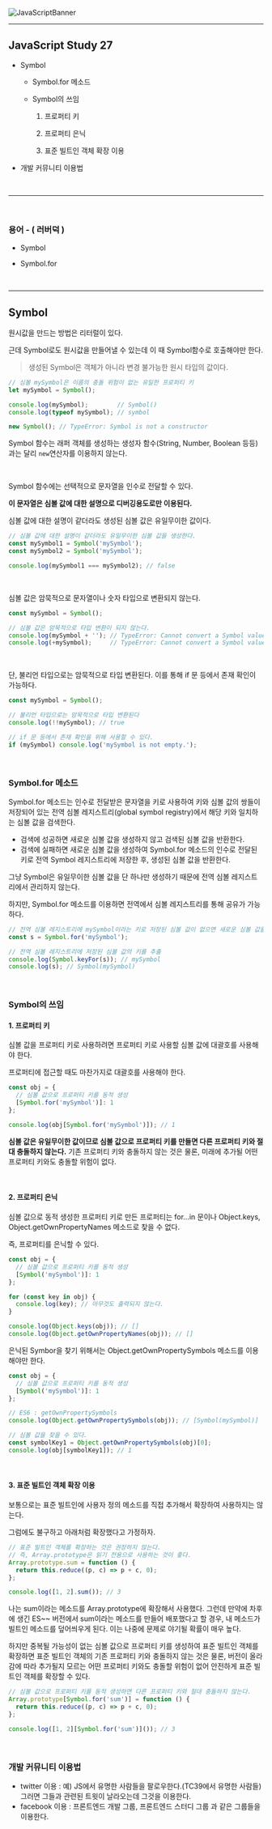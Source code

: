 ![JavaScriptBanner](https://user-images.githubusercontent.com/31315644/65933403-536fe400-e44c-11e9-981d-c4e8c1f86998.png)

------

## JavaScript Study 27

- Symbol

  - Symbol.for 메소드

  - Symbol의 쓰임

    1. 프로퍼티 키

    2. 프로퍼티 은닉
    3. 표준 빌트인 객체 확장 이용

- 개발 커뮤니티 이용법

<br/>

------

<br/>

### 용어 - ( 러버덕 )

- Symbol

- Symbol.for

  <br/>

---------

## Symbol

원시값을 만드는 방법은 리터럴이 있다.

근데 Symbol로도 원시값을 만들어낼 수 있는데 이 때 Symbol함수로 호출해야만 한다.

> 생성된  Symbol은 객체가 아니라 변경 불가능한 원시 타입의 값이다.

~~~javascript
// 심볼 mySymbol은 이름의 충돌 위험이 없는 유일한 프로퍼티 키
let mySymbol = Symbol();

console.log(mySymbol);        // Symbol()
console.log(typeof mySymbol); // symbol

new Symbol(); // TypeError: Symbol is not a constructor
~~~

Symbol 함수는 래퍼 객체를 생성하는 생성자 함수(String, Number, Boolean 등등)과는 달리 `new`연산자를 이용하지 않는다.

<br/>

Symbol 함수에는 선택적으로 문자열을 인수로 전달할 수 있다. 

**이 문자열은 심볼 값에 대한 설명으로 디버깅용도로만 이용된다.** 

심볼 값에 대한 설명이 같더라도 생성된 심볼 값은 유일무이한 값이다.

```javascript
// 심볼 값에 대한 설명이 같더라도 유일무이한 심볼 값을 생성한다.
const mySymbol1 = Symbol('mySymbol');
const mySymbol2 = Symbol('mySymbol');

console.log(mySymbol1 === mySymbol2); // false
```

<br/>

심볼 값은 암묵적으로 문자열이나 숫자 타입으로 변환되지 않는다.

```javascript
const mySymbol = Symbol();

// 심볼 값은 암묵적으로 타입 변환이 되지 않는다.
console.log(mySymbol + ''); // TypeError: Cannot convert a Symbol value to a string
console.log(+mySymbol);     // TypeError: Cannot convert a Symbol value to a string
```

<br/>

단, 불리언 타입으로는 암묵적으로 타입 변환된다. 이를 통해 if 문 등에서 존재 확인이 가능하다.

```javascript
const mySymbol = Symbol();

// 불리언 타입으로는 암묵적으로 타입 변환된다
console.log(!!mySymbol); // true

// if 문 등에서 존재 확인을 위해 사용할 수 있다.
if (mySymbol) console.log('mySymbol is not empty.');
```

<br/>

### Symbol.for 메소드

Symbol.for 메소드는 인수로 전달받은 문자열을 키로 사용하여 키와 심볼 값의 쌍들이 저장되어 있는 전역 심볼 레지스트리(global symbol registry)에서 해당 키와 일치하는 심볼 값을 검색한다.

- 검색에 성공하면 새로운 심볼 값을 생성하지 않고 검색된 심볼 값을 반환한다.
- 검색에 실패하면 새로운 심볼 값을 생성하여 Symbol.for 메소드의 인수로 전달된 키로 전역 Symbol 레지스트리에 저장한 후, 생성된 심볼 값을 반환한다.

그냥 Symbol은 유일무이한 심볼 값을 단 하나만 생성하기 때문에 전역 심볼 레지스트리에서 관리하지 않는다. 

하지만, Symbol.for 메소드를 이용하면 전역에서 심볼 레지스트리를 통해 공유가 가능하다.

~~~javascript
// 전역 심볼 레지스트리에 mySymbol이라는 키로 저장된 심볼 값이 없으면 새로운 심볼 값을 생성
const s = Symbol.for('mySymbol');

// 전역 심볼 레지스트리에 저장된 심볼 값의 키를 추출
console.log(Symbol.keyFor(s)); // mySymbol
console.log(s); // Symbol(mySymbol)
~~~

<br/>

### Symbol의 쓰임

#### 1. 프로퍼티 키

심볼 값을 프로퍼티 키로 사용하려면 프로퍼티 키로 사용할 심볼 값에 대괄호를 사용해야 한다. 

프로퍼티에 접근할 때도 마찬가지로 대괄호를 사용해야 한다.

```javascript
const obj = {
  // 심볼 값으로 프로퍼티 키를 동적 생성
  [Symbol.for('mySymbol')]: 1
};

console.log(obj[Symbol.for('mySymbol')]); // 1
```

**심볼 값은 유일무이한 값이므로 심볼 값으로 프로퍼티 키를 만들면 다른 프로퍼티 키와 절대 충돌하지 않는다.** 기존 프로퍼티 키와 충돌하지 않는 것은 물론, 미래에 추가될 어떤 프로퍼티 키와도 충돌할 위험이 없다.

<br/>

#### 2. 프로퍼티 은닉

심볼 값으로 동적 생성한 프로퍼티 키로 만든 프로퍼티는 for…in 문이나 Object.keys, Object.getOwnPropertyNames 메소드로 찾을 수 없다. 

즉, 프로퍼티를 은닉할 수 있다.

~~~javascript
const obj = {
  // 심볼 값으로 프로퍼티 키를 동적 생성
  [Symbol('mySymbol')]: 1
};

for (const key in obj) {
  console.log(key); // 아무것도 출력되지 않는다.
}

console.log(Object.keys(obj)); // []
console.log(Object.getOwnPropertyNames(obj)); // []
~~~

은닉된 Symbor을 찾기 위해서는 Object.getOwnPropertySymbols 메소드를 이용해야만 한다.

```javascript
const obj = {
  // 심볼 값으로 프로퍼티 키를 동적 생성
  [Symbol('mySymbol')]: 1
};

// ES6 : getOwnPropertySymbols
console.log(Object.getOwnPropertySymbols(obj)); // [Symbol(mySymbol)]

// 심볼 값을 찾을 수 있다.
const symbolKey1 = Object.getOwnPropertySymbols(obj)[0];
console.log(obj[symbolKey1]); // 1
```

<br/>

#### 3. 표준 빌트인 객체 확장 이용

보통으로는 표준 빌트인에 사용자 정의 메소드를 직접 추가해서 확장하여 사용하지는 않는다.

그럼에도 불구하고 아래처럼 확장했다고 가정하자.

~~~javascript
// 표준 빌트인 객체를 확장하는 것은 권장하지 않는다.
// 즉, Array.prototype은 읽기 전용으로 사용하는 것이 좋다.
Array.prototype.sum = function () {
  return this.reduce((p, c) => p + c, 0);
};

console.log([1, 2].sum()); // 3
~~~

나는 sum이라는 메소드를 Array.prototype에 확장해서 사용했다. 그런데 만약에 차후에 생긴 ES~~ 버전에서 sum이라는 메소드를 만들어 배포했다고 할 경우, 내 메소드가 빌트인 메소드를 덮어씌우게 된다. 이는 나중에 문제로 야기될 확률이 매우 높다. 

하지만 중복될 가능성이 없는 심볼 값으로 프로퍼티 키를 생성하여 표준 빌트인 객체를 확장하면 표준 빌트인 객체의 기존 프로퍼티 키와 충돌하지 않는 것은 물론, 버전이 올라감에 따라 추가될지 모르는 어떤 프로퍼티 키와도 충돌할 위험이 없어 안전하게 표준 빌트인 객체를 확장할 수 있다.

```javascript
// 심볼 값으로 프로퍼티 키를 동적 생성하면 다른 프로퍼티 키와 절대 충돌하지 않는다.
Array.prototype[Symbol.for('sum')] = function () {
  return this.reduce((p, c) => p + c, 0);
};

console.log([1, 2][Symbol.for('sum')]()); // 3
```



<br/>

### 개발 커뮤니티 이용법

- twitter 이용 : 예) JS에서 유명한 사람들을 팔로우한다.(TC39에서 유명한 사람들)  그러면 그들과 관련된 트윗이 날라오는데 그것을 이용한다.
- facebook 이용 : 프론트엔드 개발 그룹, 프론트엔드 스터디 그룹 과 같은 그룹들을 이용한다.